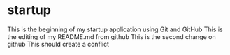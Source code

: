 # startup
This is the beginning of my startup application using Git and GitHub
This is the editing of my README.md from github
This is the second change on github
This should create a conflict
